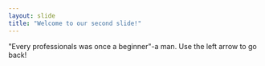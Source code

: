 ```yaml
---
layout: slide
title: "Welcome to our second slide!"
---
```

"Every professionals was once a beginner"-a man.
Use the left arrow to go back!
